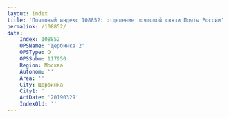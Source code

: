```yaml
---
layout: index
title: 'Почтовый индекс 108852: отделение почтовой связи Почты России'
permalink: /108852/
data:
    Index: 108852
    OPSName: 'Щербинка 2'
    OPSType: О
    OPSSubm: 117950
    Region: Москва
    Autonom: ''
    Area: ''
    City: Щербинка
    City1: ''
    ActDate: '20190329'
    IndexOld: ''
---
```

